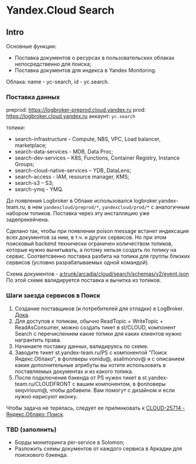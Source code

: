 # Yandex.Cloud Search

## Intro

Основные функции:

* Поставка документов о ресурсах в пользовательских облаках непосредственно для поиска;
* Поставка документов для индекса в Yandex Monitoring.

Облака: name - yc-search, id - yc.search.

### Поставка данных

preprod: https://logbroker-preprod.cloud.yandex.ru
prod: https://logbroker.cloud.yandex.ru
аккаунт: `yc.search`

топики:

* search-infrastructure - Compute, NBS, VPC, Load balancer, marketplace;
* search-data-services - MDB, Data Proc;
* search-dev-services – K8S, Functions, Container Registry, Instance Groups;
* search-cloud-native-services – YDB, DataLens;
* search-access - IAM, resource manager, KMS;
* search-s3 – S3;
* search-ymq - YMQ.

До появления Logbroker в Облаке использовался logbroker.yandex-team.ru, в нем `yandexcloud/preprod/*`, `yandexcloud/prod/*` с аналогичным набором топиков. Поставка через эту инсталляцию уже задепрекейчена.

Сделано так, чтобы при появлении poison message встанет индексация всех документов за ним, в т.ч. и других сервисов. Но при этом поисковый backend технически ограничен количеством топиков, которые нужно вычитывать, а потому нельзя создать по топику на сервис. Соответсвенно поставка разбита на топики для группы близких сервисов (условно разрабатываемых одной командой).

Схема документов - [a:trunk/arcadia/cloud/search/schemas/v2/event.json](https://a.yandex-team.ru/arc/trunk/arcadia/cloud/search/schemas/v2/event.json)
По этой схеме валидируется поставка и вычитка из топиков.

### Шаги заезда сервисов в Поиск

1. Создание поставщиков (и потребителей для отладки) в LogBroker. [Дока](https://logbroker.yandex-team.ru/docs/).
2. Для доступов к топикам, обычно ReadTopic + WriteTopic + ReadAsConsumer, можно создать тикет в st/CLOUD, компонент Search с перечислением какие топики для каких клиентов нужно награнтить права.
3. Начинаете поставку данных, валидируясь по схеме.
4. Заводите тикет st.yandex-team.ru/PS с компонентой "Поиск Яндекс.Облако", в фоллверы vonidu@, asalimonov@ и с описанием какие дополнительные атрибуты вы хотите использовать в поставляемых документах и из какого топика.
5. После подключения бэкенда от PS нужен тикет в st.yandex-team.ru/CLOUDFRONT с вашим компонентом, в фолловеры seqvirioum@, чтобы добавили. Вам помогут с дизайном и если нужно нарисуют иконку.

Чтобы задача не терялась, следует ее прилинковать к  [CLOUD-25714 - Яндекс.Облако: Поиск](https://st.yandex-team.ru/CLOUD-25714).

### TBD (заполнить)

* Борды мониторинга per-service в Solomon;
* Разложить схемы документов от каждого сервиса в Аркадии для поискового бэкенда.